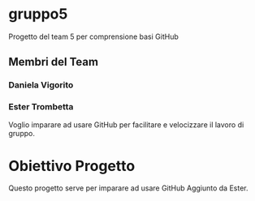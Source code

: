 # gruppo5
Progetto del team 5 per comprensione basi GitHub

## Membri del Team
### Daniela Vigorito
### Ester Trombetta
Voglio imparare ad usare GitHub per facilitare e velocizzare il lavoro di gruppo.

# Obiettivo Progetto
Questo progetto serve per imparare ad usare GitHub
Aggiunto da Ester.